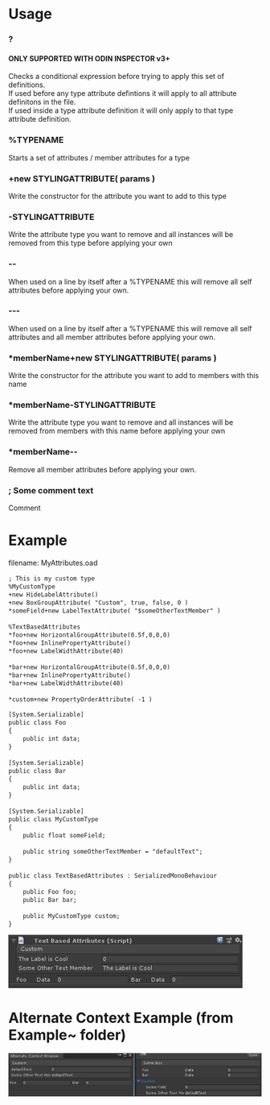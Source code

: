# Usage

### ?
#### **ONLY SUPPORTED WITH ODIN INSPECTOR v3+**
Checks a conditional expression before trying to apply this set of definitions.<br>
If used before any type attribute defintions it will apply to all attribute definitons in the file.<br>
If used inside a type attribute definition it will only apply to that type attribute definition.

### %TYPENAME 
Starts a set of attributes / member attributes for a type<br>

### +new STYLINGATTRIBUTE( params )
Write the constructor for the attribute you want to add to this type

### -STYLINGATTRIBUTE
Write the attribute type you want to remove and all instances will be removed from this type before applying your own<br>

### --
When used on a line by itself after a %TYPENAME this will remove all self attributes before applying your own.

### ---
When used on a line by itself after a %TYPENAME this will remove all self attributes and all member attributes before applying your own.

### *memberName+new STYLINGATTRIBUTE( params )
Write the constructor for the attribute you want to add to members with this name

### *memberName-STYLINGATTRIBUTE
Write the attribute type you want to remove and all instances will be removed from members with this name before applying your own

### *memberName--
Remove all member attributes before applying your own.

### ; Some comment text
Comment<br>

# Example
filename: MyAttributes.oad

~~~~
; This is my custom type
%MyCustomType
+new HideLabelAttribute()
+new BoxGroupAttribute( "Custom", true, false, 0 )
*someField+new LabelTextAttribute( "$someOtherTextMember" )

%TextBasedAttributes
*foo+new HorizontalGroupAttribute(0.5f,0,0,0)
*foo+new InlinePropertyAttribute()
*foo+new LabelWidthAttribute(40)

*bar+new HorizontalGroupAttribute(0.5f,0,0,0)
*bar+new InlinePropertyAttribute()
*bar+new LabelWidthAttribute(40)

*custom+new PropertyOrderAttribute( -1 )
~~~~
~~~~
[System.Serializable]
public class Foo
{
	public int data;
}

[System.Serializable]
public class Bar
{
	public int data;
}

[System.Serializable]
public class MyCustomType
{
	public float someField;

	public string someOtherTextMember = "defaultText";
}

public class TextBasedAttributes : SerializedMonoBehaviour
{
	public Foo foo;
	public Bar bar;

	public MyCustomType custom;
}
~~~~

![Example](Images~/TextBasedAttributesExample.png?raw=true "Example")

# Alternate Context Example (from Example~ folder)

![Example](Images~/AlternateContextExample.png?raw=true "AlternateContextExample")
